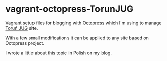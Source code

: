 vagrant-octopress-TorunJUG
==========================

[Vagrant](https://www.vagrantup.com) setup files for blogging with [Octopress](http://octopress.org) which I'm using to manage [Toruń JUG](http://torun.jug.pl) site.

With a few small modifications it can be applied to any site based on Octopress project. 

I wrote a little about this topic in Polish on my [blog](http://prondzyn.com/2014/12/05/przygotowanie-vagranta-do-blogowania-z-octopressem/).
